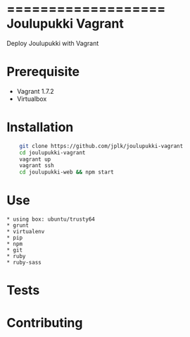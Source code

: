 ===================
Joulupukki Vagrant
===================

Deploy Joulupukki with Vagrant


Prerequisite
============

* Vagrant 1.7.2
* Virtualbox

Installation
============

```bash
    git clone https://github.com/jplk/joulupukki-vagrant
    cd joulupukki-vagrant
    vagrant up 
    vagrant ssh 
    cd joulupukki-web && npm start
```

Use 
===

    * using box: ubuntu/trusty64
    * grunt
    * virtualenv
    * pip
    * npm
    * git 
    * ruby
    * ruby-sass

Tests
=====


Contributing
============

